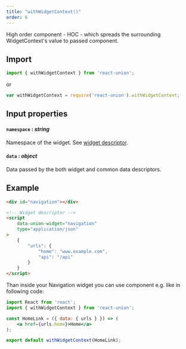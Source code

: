 ```yaml
---
title: "withWidgetContext()"
order: 6
---
```


 High order component - HOC - which spreads the surrounding WidgetContext's value to passed component.

## Import

```js
import { withWidgetContext } from 'react-union';
```
or

```js
var withWidgetContext = require('react-union').withWidgetContext;
```

## Input properties

#### `namespace` : _string_
Namespace of the widget. See [widget descriptor](/union-component-widget-descriptors#attributes).

#### `data` : _object_

Data passed by the both widget and common data descriptors.

## Example
```html
<div id="navigation"></div>

<!-- Widget descriptor -->
<script
	data-union-widget="navigation"
	type="application/json"
>
	{
		"urls": {
			"home": "www.example.com",
			"api": "/api"
		}
	}
</script>
```

Than inside your Navigation widget you can use component e.g. like in following code:

```jsx
import React from 'react';
import { withWidgetContext } from 'react-union';

const HomeLink = ({ data: { urls } }) => (
	<a href={urls.home}>Home</a>
);

export default withWidgetContext(HomeLink);
```